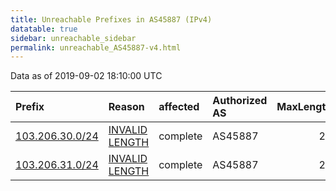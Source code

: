 ```yaml
---
title: Unreachable Prefixes in AS45887 (IPv4)
datatable: true
sidebar: unreachable_sidebar
permalink: unreachable_AS45887-v4.html
---
```


Data as of 2019-09-02 18:10:00 UTC


<div class="datatable-begin"></div>

| Prefix                                                   | Reason                                                                                                    | affected   | Authorized AS   |   MaxLength | Anchor                                       |   unreachable /24s |
|:---------------------------------------------------------|:----------------------------------------------------------------------------------------------------------|:-----------|:----------------|------------:|:---------------------------------------------|-------------------:|
| [103.206.30.0/24](https://stat.ripe.net/103.206.30.0/24) | [INVALID LENGTH](https://rpki-validator.ripe.net/announcement-preview?asn=AS45887&prefix=103.206.30.0/24) | complete   | AS45887         |          23 | [APNIC](unreachable_APNIC_RPKI_Root-v4.html) |                  1 |
| [103.206.31.0/24](https://stat.ripe.net/103.206.31.0/24) | [INVALID LENGTH](https://rpki-validator.ripe.net/announcement-preview?asn=AS45887&prefix=103.206.31.0/24) | complete   | AS45887         |          23 | [APNIC](unreachable_APNIC_RPKI_Root-v4.html) |                  1 |

<div class="datatable-end"></div>